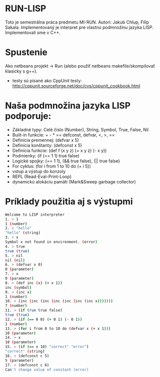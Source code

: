 # RUN-LISP
Toto je semestrálna práca predmetu MI-RUN. Autori: Jakub Chlup, Filip Sakala. 
Implementovaný je interpret pre vlastnú podmnožinu jazyka LISP. Implementovali sme v C++.

# Spustenie
Ako netbeans projekt -> Run (alebo použiť netbeans makefile/skompilovať klasicky s g++).
- testy sú písané ako CppUnit testy:
http://cppunit.sourceforge.net/doc/cvs/cppunit_cookbook.html

# Naša podmnožina jazyka LISP podporuje:
- Základné typy: Celé číslo (Number), String, Symbol, True, False, Nil
- Built-in funkcie: + - * == defconst, defvar, <, >, ==
- Definícia premennej: (defvar x 5)
- Definícia konštanty: (defconst x 5)
- Definícia funkcie: (def f (x y z) (+ x y z) (- x y))
- Podmienky: (if (== 1 1) true false)
- Logické spojky: (== 1 1), (&& true false), (|| true false)
- For cyklus: (for i from 1 to 10 do (+ i 5))
- vstup a výstup do konzoly
- REPL (Read-Eval-Print-Loop)
- dynamickú alokáciu pamäti (Mark&Sweep garbage collector)

# Príklady použitia aj s výstupmi
```sh
Welcome to LISP interpreter
1. > 1
1 (number)
2. > "hello"
"hello" (string)
3. > x
Symbol x not found in environment. (error)
4. > true
true (true)
5. > nil
nil (nil)
6. > (defvar x 0)  
0 (parameter)
7. > x
0 (parameter)
8. > (def inc (x) (+ x 1))
inc (symbol)
9. > (inc x)
1 (number)
10. > (inc (inc (inc (inc (inc (inc (inc x)))))))
7 (number)
11. > (if true true false)
true (true)
12. > (if (== 0 0) (+ 0 1) (- 0 1))
1 (number)
13. > (for i from 0 to 10 do (defvar x (+ x 1)))
10 (parameter)
14. > x
10 (parameter)
15. > (if (== x 10) "correct" "error")
"correct" (string)
16. > (defconst c 5)
5 (parameter)
17. > (defconst c 6)
Can't change value of constant (error)
```
